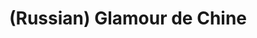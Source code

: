 ---
layout: default
category: mega
lang: en
title: (Russian) Glamour de Chine
slug: made-in-china
tags: emo fan friends fun stuff 
postid: 483
translated: no
---
